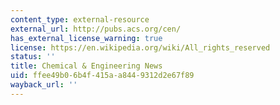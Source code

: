 ```yaml
---
content_type: external-resource
external_url: http://pubs.acs.org/cen/
has_external_license_warning: true
license: https://en.wikipedia.org/wiki/All_rights_reserved
status: ''
title: Chemical & Engineering News
uid: ffee49b0-6b4f-415a-a844-9312d2e67f89
wayback_url: ''
---
```


